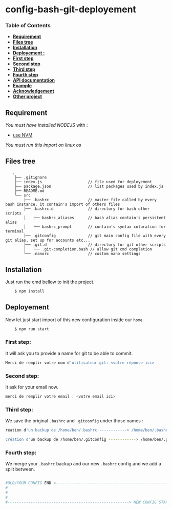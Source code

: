 # config-bash-git-deployement

### Table of Contents
- **[Requirement](#requirement)**
- **[Files tree](#files-tree)**
- **[Installation](#installation)**
- **[Deployement :](#deployement)**
 - **[First step](#first-step)**
 - **[Second step](#second-step)**
 - **[Third step](#third-step)**
 - **[Fourth step](#fourth-step)**
- **[API documentation](#api-documentation)**
- **[Example](#example)**
- **[Acknowledgement](#acknowledgement)**
- **[Other project](#other-project)**


## **Requirement**

*You must have installed NODEJS* with :
 - [use NVM](https://github.com/creationix/nvm#install-script)

*You must run this import on linux os*

## **Files tree**
```
   .
    ├── .gitignore
    ├── index.js                    // file used for deployement
    ├── package.json                // list packages used by index.js
    ├── README.md
    └── src
        ├── .bashrc                 // master file called by every bash instance, it contain's import of others files
        ├── .bashrc.d               // directory for bash other scripts
        │   ├── bashrc_aliases      // bash alias contain's persistent alias
        │   └── bashrc_prompt       // contain's syntax coloration for terminal
        ├── .gitconfig              // git main config file with every git alias, set up for accounts etc...
        ├── .git.d                  // directory for git other scripts
        │   └── .git-completion.bash // allow git cmd completion
        └── .nanorc                 // custom nano settings

```

## **Installation**
Just run the cmd bellow to init the project.

```bash
    $ npm install

```
## **Deployement**
Now let just start import of this new configuration inside our `home`.

```bash
    $ npm run start
```

### First step:
It will ask you to provide a name for git to be able to commit.

```bash
Merci de remplir votre nom d'utilisateur git: <votre réponse ici>
```

### Second step:
It ask for your email now.

```bash
merci de remplir votre email : <votre email ici>
```

### Third step:
We save the original `.bashrc` and `.gitconfig` under those names :

```bash
réation d'un backup de /home/ben/.bashrc ------------> /home/ben/.bashrc.before.config.deployement.backup

création d'un backup de /home/ben/.gitconfig ------------> /home/ben/.gitconfig.before.config.deployement.backup
```

### Fourth step:
We merge your `.bashrc` backup and our new `.bashrc` config and we add a split between.

```bash

#OLD/YOUR CONFIG END <--------------------------------------------------
#
#
#
#-----------------------------------------------------> NEW CONFIG START

```

